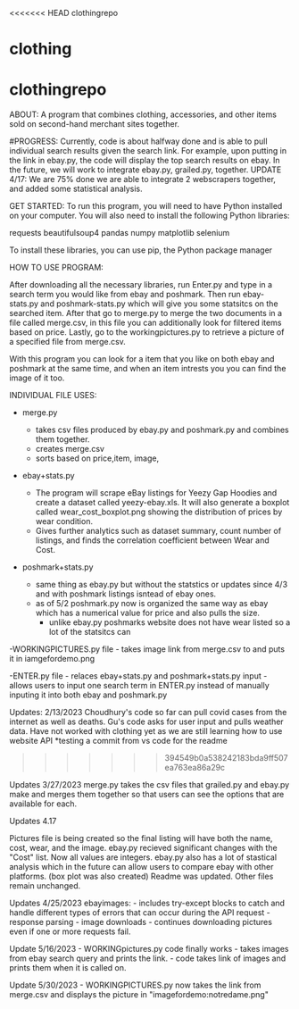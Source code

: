 <<<<<<< HEAD
clothingrepo

clothing
=======
# clothingrepo
ABOUT: 
A program that combines clothing, accessories, and other items sold on second-hand merchant sites together. 

#PROGRESS:
Currently, code is about halfway done and is able to pull individual search results given the search link. For example, upon putting in the link in ebay.py, the code will display the top search results on ebay. In the future, we will work to integrate ebay.py, grailed.py, together. 
UPDATE 4/17: We are 75% done we are able to integrate 2 webscrapers together, and added some statistical analysis. 

GET STARTED: 
To run this program, you will need to have Python installed on your computer. You will also need to install the following Python libraries:

requests
beautifulsoup4
pandas
numpy
matplotlib
selenium 

To install these libraries, you can use pip, the Python package manager

HOW TO USE PROGRAM:

After downloading all the necessary libraries, run Enter.py and type in a search term you would like from ebay and poshmark. 
Then run ebay-stats.py and poshmark-stats.py which will give you some statsitcs on the searched item. 
After that go to merge.py to merge the two documents in a file called merge.csv, in this file you can additionally look for filtered items based on price. 
Lastly, go to the workingpictures.py to retrieve a picture of a specified file from merge.csv. 

With this program you can look for a item that you like on both ebay and poshmark at the same time, and when an item intrests you you can find the image of it too. 


INDIVIDUAL FILE USES:
- merge.py
    - takes csv files produced by ebay.py and poshmark.py and combines them together.
    - creates merge.csv
    - sorts based on price,item, image, 
- ebay+stats.py  
    - The program will scrape eBay listings for Yeezy Gap Hoodies and create a dataset called yeezy-ebay.xls. It will also generate a boxplot called wear_cost_boxplot.png showing the distribution of prices by wear condition.
    - Gives further analytics such as dataset summary, count number of listings, and finds the correlation coefficient between Wear and  Cost. 

- poshmark+stats.py
    - same thing as ebay.py but without the statstics or updates since 4/3 and with poshmark listings isntead of ebay ones. 
    - as of 5/2 poshmark.py now is organized the same way as ebay which has a numerical value for price and also pulls the size. 
        - unlike ebay.py poshmarks website does not have wear listed so a lot of the statsitcs can 

-WORKINGPICTURES.py file
    - takes image link from merge.csv to and puts it in iamgefordemo.png
    
-ENTER.py file
    - relaces ebay+stats.py and poshmark+stats.py input
    - allows users to input one search term in ENTER.py instead of manually inputing it into both ebay and poshmark.py 

Updates: 2/13/2023
Choudhury's code so far can pull covid cases from the internet as well as deaths. Gu's code asks for user input and pulls weather data. Have not worked with clothing yet as we are still learning how to use website API 
*testing a commit from vs code for the readme
>>>>>>> 394549b0a538242183bda9ff507ea763ea86a29c

Updates 3/27/2023
merge.py takes the csv files that grailed.py and ebay.py make and merges them together so that users can see the options that are available for each. 

Updates 4.17

Pictures file is being created so the final listing will have both the name, cost, wear, and the image. 
ebay.py recieved significant changes with the "Cost" list. Now all values are integers. 
ebay.py also has a lot of stastical analysis which in the future can allow users to compare ebay with other platforms. (box plot was also created)
Readme was updated. 
Other files remain unchanged. 

Updates 4/25/2023
ebayimages: 
    - includes try-except blocks to catch and handle different types of errors that can occur during the API request
    - response parsing
    - image downloads 
    - continues downloading pictures even if one or more requests fail.    
    
Update 5/16/2023
    - WORKINGpictures.py code finally works
    - takes images from ebay search query and prints the link. 
    - code takes link of images and prints them when it is called on. 
    
Update 5/30/2023
    - WORKINGPICTURES.py now takes the link from merge.csv and displays the picture in "imagefordemo:notredame.png"

